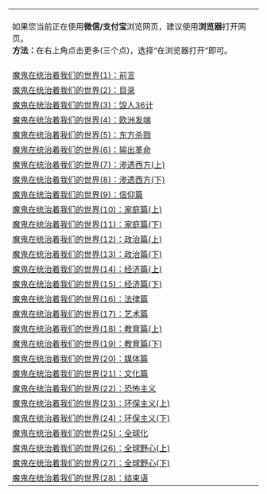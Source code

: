 <table>
        <tr>
          <td>
        </br>
                如果您当前正在使用<b>微信/支付宝</b>浏览网页，建议使用<b>浏览器</b>打开网页。</br>
                <b>方法：</b>在右上角点击更多(三个点)，选择“在浏览器打开”即可。</br></br>
          </td>
        </tr>
        <tr>
          <td>
            <a href="https://github.com/gfw-breaker/banned-news/blob/master/pages/nsc422/n10406825.md">魔鬼在统治着我们的世界(1)：前言</a>
          </td>
        </tr>
        <tr>
          <td>
            <a href="https://github.com/gfw-breaker/banned-news/blob/master/pages/nsc422/n10410036.md">魔鬼在统治着我们的世界(2)：目录</a>
          </td>
        </tr>
        <tr>
          <td>
            <a href="https://github.com/gfw-breaker/banned-news/blob/master/pages/nsc422/n10411583.md">魔鬼在统治着我们的世界(3)：毁人36计</a>
          </td>
        </tr>
        <tr>
          <td>
            <a href="https://github.com/gfw-breaker/banned-news/blob/master/pages/nsc422/n10414890.md">魔鬼在统治着我们的世界(4)：欧洲发端</a>
          </td>
        </tr>
        <tr>
          <td>
            <a href="https://github.com/gfw-breaker/banned-news/blob/master/pages/nsc422/n10417707.md">魔鬼在统治着我们的世界(5)：东方杀戮</a>
          </td>
        </tr>
        <tr>
          <td>
            <a href="https://github.com/gfw-breaker/banned-news/blob/master/pages/nsc422/n10421536.md">魔鬼在统治着我们的世界(6)：输出革命</a>
          </td>
        </tr>
        <tr>
          <td>
            <a href="https://github.com/gfw-breaker/banned-news/blob/master/pages/nsc422/n10426013.md">魔鬼在统治着我们的世界(7)：渗透西方(上)</a>
          </td>
        </tr>
        <tr>
          <td>
            <a href="https://github.com/gfw-breaker/banned-news/blob/master/pages/nsc422/n10429603.md">魔鬼在统治着我们的世界(8)：渗透西方(下)</a>
          </td>
        </tr>
        <tr>
          <td>
            <a href="https://github.com/gfw-breaker/banned-news/blob/master/pages/nsc422/n10432159.md">魔鬼在统治着我们的世界(9)：信仰篇</a>
          </td>
        </tr>
        <tr>
          <td>
            <a href="https://github.com/gfw-breaker/banned-news/blob/master/pages/nsc422/n10435448.md">魔鬼在统治着我们的世界(10)：家庭篇(上)</a>
          </td>
        </tr>
        <tr>
          <td>
            <a href="https://github.com/gfw-breaker/banned-news/blob/master/pages/nsc422/n10440961.md">魔鬼在统治着我们的世界(11)：家庭篇(下)</a>
          </td>
        </tr>
        <tr>
          <td>
            <a href="https://github.com/gfw-breaker/banned-news/blob/master/pages/nsc422/n10444576.md">魔鬼在统治着我们的世界(12)：政治篇(上)</a>
          </td>
        </tr>
        <tr>
          <td>
            <a href="https://github.com/gfw-breaker/banned-news/blob/master/pages/nsc422/n10448270.md">魔鬼在统治着我们的世界(13)：政治篇(下)</a>
          </td>
        </tr>
        <tr>
          <td>
            <a href="https://github.com/gfw-breaker/banned-news/blob/master/pages/nsc422/n10457370.md">魔鬼在统治着我们的世界(14)：经济篇(上)</a>
          </td>
        </tr>
        <tr>
          <td>
            <a href="https://github.com/gfw-breaker/banned-news/blob/master/pages/nsc422/n10469975.md">魔鬼在统治着我们的世界(15)：经济篇(下)</a>
          </td>
        </tr>
        <tr>
          <td>
            <a href="https://github.com/gfw-breaker/banned-news/blob/master/pages/nsc422/n10485969.md">魔鬼在统治着我们的世界(16)：法律篇</a>
          </td>
        </tr>
        <tr>
          <td>
            <a href="https://github.com/gfw-breaker/banned-news/blob/master/pages/nsc422/n10499093.md">魔鬼在统治着我们的世界(17)：艺术篇</a>
          </td>
        </tr>
        <tr>
          <td>
            <a href="https://github.com/gfw-breaker/banned-news/blob/master/pages/nsc422/n10526970.md">魔鬼在统治着我们的世界(18)：教育篇(上)</a>
          </td>
        </tr>
        <tr>
          <td>
            <a href="https://github.com/gfw-breaker/banned-news/blob/master/pages/nsc422/n10564808.md">魔鬼在统治着我们的世界(19)：教育篇(下)</a>
          </td>
        </tr>
        <tr>
          <td>
            <a href="https://github.com/gfw-breaker/banned-news/blob/master/pages/nsc422/n10586579.md">魔鬼在统治着我们的世界(20)：媒体篇</a>
          </td>
        </tr>
        <tr>
          <td>
            <a href="https://github.com/gfw-breaker/banned-news/blob/master/pages/nsc422/n10597706.md">魔鬼在统治着我们的世界(21)：文化篇</a>
          </td>
        </tr>
        <tr>
          <td>
            <a href="https://github.com/gfw-breaker/banned-news/blob/master/pages/nsc422/n10614727.md">魔鬼在统治着我们的世界(22)：恐怖主义</a>
          </td>
        </tr>
        <tr>
          <td>
            <a href="https://github.com/gfw-breaker/banned-news/blob/master/pages/nsc422/n10688613.md">魔鬼在统治着我们的世界(23)：环保主义(上)</a>
          </td>
        </tr>
        <tr>
          <td>
            <a href="https://github.com/gfw-breaker/banned-news/blob/master/pages/nsc422/n10695307.md">魔鬼在统治着我们的世界(24)：环保主义(下)</a>
          </td>
        </tr>
        <tr>
          <td>
            <a href="https://github.com/gfw-breaker/banned-news/blob/master/pages/nsc422/n10788205.md">魔鬼在统治着我们的世界(25)：全球化</a>
          </td>
        </tr>
        <tr>
          <td>
            <a href="https://github.com/gfw-breaker/banned-news/blob/master/pages/nsc422/n10900318.md">魔鬼在统治着我们的世界(26)：全球野心(上)</a>
          </td>
        </tr>
        <tr>
          <td>
            <a href="https://github.com/gfw-breaker/banned-news/blob/master/pages/nsc422/n10928319.md">魔鬼在统治着我们的世界(27)：全球野心(下)</a>
          </td>
        </tr>
        <tr>
          <td>
            <a href="https://github.com/gfw-breaker/banned-news/blob/master/pages/nsc422/n10936246.md">魔鬼在统治着我们的世界(28)：结束语</a>
          </td>
        </tr>
      </table>
